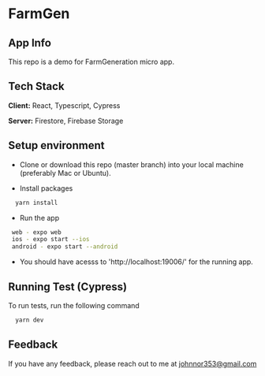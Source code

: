 # FarmGen

## App Info

This repo is a demo for FarmGeneration micro app.

## Tech Stack

**Client:** React, Typescript, Cypress

**Server:** Firestore, Firebase Storage

## Setup environment

- Clone or download this repo (master branch) into your local machine (preferably Mac or Ubuntu).

- Install packages
```bash
  yarn install
```

- Run the app
```bash
 web - expo web
 ios - expo start --ios
 android - expo start --android
```

- You should have acesss to 'http://localhost:19006/' for the running app.

## Running Test (Cypress)

To run tests, run the following command
```bash
  yarn dev
```

## Feedback

If you have any feedback, please reach out to me at johnnor353@gmail.com
